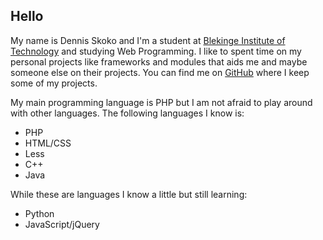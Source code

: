 ## Hello
My name is Dennis Skoko and I'm a student at [Blekinge Institute of Technology](https://www.bth.se/eng/)
and studying Web Programming. I like to spent time on my personal projects like frameworks and modules
that aids me and maybe someone else on their projects.
You can find me on [GitHub](https://github.com/DennisSkoko) where I keep some of my projects.

My main programming language is PHP but I am not afraid to play around with other languages.
The following languages I know is:
* PHP
* HTML/CSS
* Less
* C++
* Java

While these are languages I know a little but still learning:
* Python
* JavaScript/jQuery

